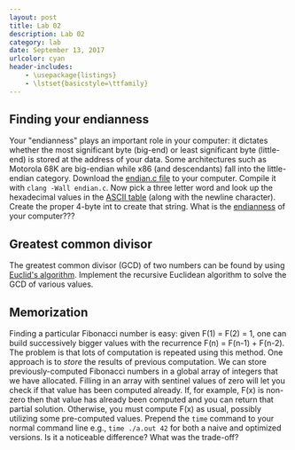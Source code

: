 ```yaml
---
layout: post
title: Lab 02
description: Lab 02
category: lab
date: September 13, 2017
urlcolor: cyan
header-includes:
    - \usepackage{listings}
    - \lstset{basicstyle=\ttfamily}
---
```


## Finding your endianness

Your "endianness" plays an important role in your computer:
it dictates whether the most significant byte (big-end) or least significant byte (little-end) is stored at the address of your data.
Some architectures such as Motorola 68K are big-endian while x86 (and descendants) fall into the little-endian category.
Download the [endian.c file](https://piazza.com/class_profile/get_resource/j6fema68yeu70x/j7ib2ppemg831d) to your computer.
Compile it with `clang -Wall endian.c`.
Now pick a three letter word and look up the hexadecimal values in the [ASCII table](https://en.wikipedia.org/wiki/ASCII#ASCII_control_code_chart) (along with the newline character).
Create the proper 4-byte int to create that string.
What is the [endianness](https://en.wikipedia.org/wiki/Endianness) of your computer???

## Greatest common divisor

The greatest common divisor (GCD) of two numbers can be found by using [Euclid's algorithm](https://en.wikipedia.org/wiki/Euclidean_algorithm#Implementations).
Implement the recursive Euclidean algorithm to solve the GCD of various values.

## Memorization

Finding a particular Fibonacci number is easy: given F(1) = F(2) = 1, one can build successively bigger values with the recurrence F(n) = F(n-1) + F(n-2).
The problem is that lots of computation is repeated using this method.
One approach is to *store* the results of previous computation.
We can store previously-computed Fibonacci numbers in a global array of integers that we have allocated.
Filling in an array with sentinel values of zero will let you check if that value has been computed already.
If, for example, F(x) is non-zero then that value has already been computed and you can return that partial solution.
Otherwise, you must compute F(x) as usual, possibly utilizing some pre-computed values.
Prepend the `time` command to your normal command line e.g., `time ./a.out 42` for both a naive and optimized versions.
Is it a noticeable difference?
What was the trade-off?
